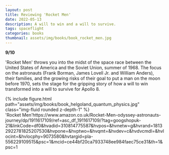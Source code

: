 ```yaml
---
layout: post
title: Reviewing 'Rocket Men'
date: 2022-05-13
description: A will to win and a will to survive.
tags: spaceflight
categories: books
thumbnail: assets/img/books/book_rocket_men.jpg
---
```


<b>9/10</b>

'Rocket Men' throws you into the midst of the space race between the United States of America and the Soviet Union, summer of 1968. The focus on the astronauts (Frank Borman, James Lovell Jr. and William Anders), their families, and the growing risks of their goal to put a man on the moon before 1970, sets the stage for the gripping story of how a will to win transformed into a will to survive for Apollo 8.

<div class="row mt-3">
    <div class="col-sm mt-3 mt-md-0">
        {% include figure.html path="assets/img/books/book_helgoland_quantum_physics.jpg" class="img-fluid rounded z-depth-1" %}
    </div>
</div>
<div class="caption">
    'Rocket Men'<d-footnote>https://www.amazon.co.uk/Rocket-Men-odyssey-astronauts-journey/dp/1911617109/ref=asc_df_1911617109/?tag=googshopuk-21&linkCode=df0&hvadid=310814775587&hvpos=&hvnetw=g&hvrand=18132922781825207530&hvpone=&hvptwo=&hvqmt=&hvdev=c&hvdvcmdl=&hvlocint=&hvlocphy=9073580&hvtargid=pla-556229109515&psc=1&mcid=ce44bf20ca7933748ee984faec75ce31&th=1&psc=1</d-footnote>
</div>